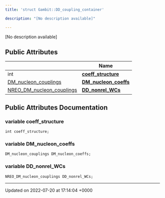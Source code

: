 ```yaml
---
title: 'struct Gambit::DD_coupling_container'

description: "[No description available]"

---
```









[No description available]

## Public Attributes

|                | Name           |
| -------------- | -------------- |
| int | **[coeff_structure](/documentation/code/classes/structgambit_1_1dd__coupling__container/#variable-coeff-structure)**  |
| [DM_nucleon_couplings](/documentation/code/classes/structgambit_1_1dm__nucleon__couplings/) | **[DM_nucleon_coeffs](/documentation/code/classes/structgambit_1_1dd__coupling__container/#variable-dm-nucleon-coeffs)**  |
| [NREO_DM_nucleon_couplings](/documentation/code/classes/structgambit_1_1nreo__dm__nucleon__couplings/) | **[DD_nonrel_WCs](/documentation/code/classes/structgambit_1_1dd__coupling__container/#variable-dd-nonrel-wcs)**  |

## Public Attributes Documentation

### variable coeff_structure

```
int coeff_structure;
```


### variable DM_nucleon_coeffs

```
DM_nucleon_couplings DM_nucleon_coeffs;
```


### variable DD_nonrel_WCs

```
NREO_DM_nucleon_couplings DD_nonrel_WCs;
```


-------------------------------

Updated on 2022-07-20 at 17:14:04 +0000